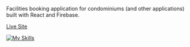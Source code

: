 Facilities booking application for condominiums (and other applications) built with React and Firebase.

[Live Site](https://facilities-booker.web.app/)

[![My Skills](https://skillicons.dev/icons?i=react,firebase)](https://skillicons.dev)
